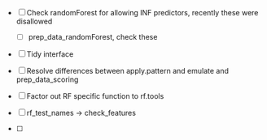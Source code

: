 

 - [ ] Check randomForest for allowing INF predictors, recently these were disallowed
   - [ ] prep_data_randomForest, check these
   
- [ ] Tidy interface

- [ ] Resolve differences between apply.pattern and emulate and prep_data_scoring

- [ ] Factor out RF specific function to rf.tools

- [ ] rf_test_names -> check_features

- [ ] 
 

